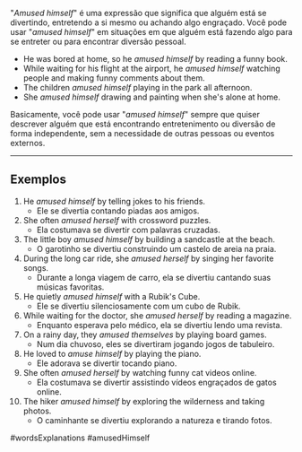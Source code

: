 "*Amused himself*" é uma expressão que significa que alguém está se divertindo, entretendo a si mesmo ou achando algo engraçado. Você pode usar "*amused himself*" em situações em que alguém está fazendo algo para se entreter ou para encontrar diversão pessoal.

- He was bored at home, so he *amused himself* by reading a funny book.
- While waiting for his flight at the airport, he *amused himself* watching people and making funny comments about them.
- The children *amused himself* playing in the park all afternoon.
- She *amused himself* drawing and painting when she's alone at home.

Basicamente, você pode usar "*amused himself*" sempre que quiser descrever alguém que está encontrando entretenimento ou diversão de forma independente, sem a necessidade de outras pessoas ou eventos externos.

---

## Exemplos

1. He *amused himself* by telling jokes to his friends.
	- Ele se divertia contando piadas aos amigos.
2. She often *amused herself* with crossword puzzles.
	- Ela costumava se divertir com palavras cruzadas.
3. The little boy *amused himself* by building a sandcastle at the beach.
	- O garotinho se divertiu construindo um castelo de areia na praia.
4. During the long car ride, she *amused herself* by singing her favorite songs.
	- Durante a longa viagem de carro, ela se divertiu cantando suas músicas favoritas.
5. He quietly *amused himself* with a Rubik's Cube.
	- Ele se divertiu silenciosamente com um cubo de Rubik.
6. While waiting for the doctor, she *amused herself* by reading a magazine.
	- Enquanto esperava pelo médico, ela se divertiu lendo uma revista.
7. On a rainy day, they *amused themselves* by playing board games.
	- Num dia chuvoso, eles se divertiram jogando jogos de tabuleiro.
8. He loved to *amuse himself* by playing the piano.
	- Ele adorava se divertir tocando piano.
9. She often *amused herself* by watching funny cat videos online.
	- Ela costumava se divertir assistindo vídeos engraçados de gatos online.
10. The hiker *amused himself* by exploring the wilderness and taking photos.
	- O caminhante se divertiu explorando a natureza e tirando fotos.

#wordsExplanations 
#amusedHimself